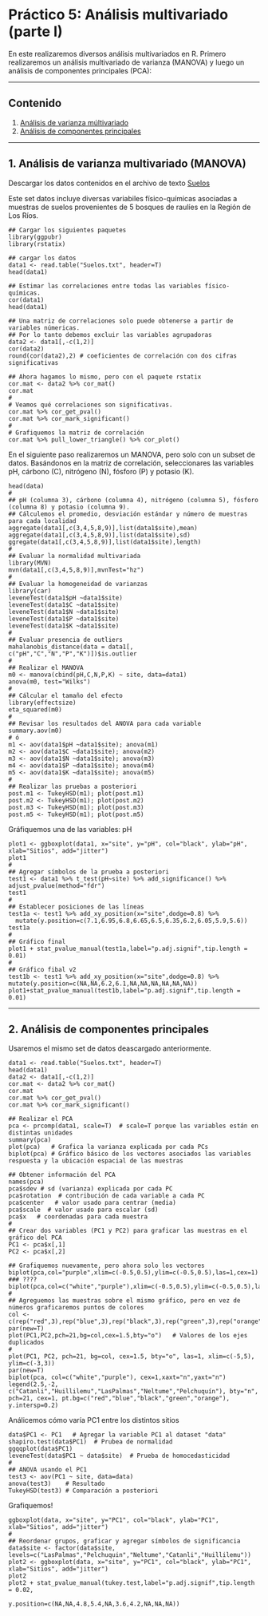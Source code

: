 # Práctico 5: Análisis multivariado (parte I)

En este realizaremos diversos análisis multivariados en R. Primero realizaremos un análisis multivariado de varianza (MANOVA) y luego un análisis de componentes principales (PCA):

---

## Contenido

1. [Análisis de varianza múltivariado](https://github.com/lecastaneda/Bioestadistica/edit/main/Pr%C3%A1ctico5.md#1-an%C3%A1lisis-de-varianza-multivariado-manova)
2. [Análisis de componentes principales](https://github.com/lecastaneda/Bioestadistica/blob/main/Pr%C3%A1ctico5.md#2-an%C3%A1lisis-de-componentes-principales)

---
## 1. Análisis de varianza multivariado (MANOVA)

Descargar los datos contenidos en el archivo de texto [Suelos](https://github.com/lecastaneda/Bioestadistica/blob/main/Suelos.txt)

Este set datos incluye diversas variabiles físico-químicas asociadas a muestras de suelos provenientes de 5 bosques de raulíes en la Región de Los Ríos.
```
## Cargar los siguientes paquetes
library(ggpubr)
library(rstatix)

## cargar los datos
data1 <- read.table("Suelos.txt", header=T)
head(data1)

## Estimar las correlaciones entre todas las variables físico-químicas.
cor(data1)
head(data1)

## Una matriz de correlaciones solo puede obtenerse a partir de variables númericas.
## Por lo tanto debemos excluir las variables agrupadoras
data2 <- data1[,-c(1,2)]
cor(data2)
round(cor(data2),2) # coeficientes de correlación con dos cifras significativas

## Ahora hagamos lo mismo, pero con el paquete rstatix
cor.mat <- data2 %>% cor_mat()
cor.mat
#
# Veamos qué correlaciones son significativas.
cor.mat %>% cor_get_pval()
cor.mat %>% cor_mark_significant()
#
# Grafiquemos la matriz de correlación
cor.mat %>% pull_lower_triangle() %>% cor_plot()
```

En el siguiente paso realizaremos un MANOVA, pero solo con un subset de datos. Basándonos en la matriz de correlación, seleccionares las variables pH, cárbono (C), nitrógeno (N), fósforo (P) y potasio (K).

```
head(data)
#
## pH (columna 3), cárbono (columna 4), nitrógeno (columna 5), fósforo (columna 8) y potasio (columna 9).
## Cálculemos el promedio, desviación estándar y número de muestras para cada localidad
aggregate(data1[,c(3,4,5,8,9)],list(data1$site),mean)
aggregate(data1[,c(3,4,5,8,9)],list(data1$site),sd)
ggregate(data1[,c(3,4,5,8,9)],list(data1$site),length)
#
## Evaluar la normalidad multivariada
library(MVN)
mvn(data1[,c(3,4,5,8,9)],mvnTest="hz")
#
## Evaluar la homogeneidad de varianzas
library(car)
leveneTest(data1$pH ~data1$site)
leveneTest(data1$C ~data1$site)
leveneTest(data1$N ~data1$site)
leveneTest(data1$P ~data1$site)
leveneTest(data1$K ~data1$site)
#
## Evaluar presencia de outliers
mahalanobis_distance(data = data1[, c("pH","C","N","P","K")])$is.outlier
#
## Realizar el MANOVA
m0 <- manova(cbind(pH,C,N,P,K) ~ site, data=data1)
anova(m0, test="Wilks")
#
## Cálcular el tamaño del efecto
library(effectsize)
eta_squared(m0)
#
## Revisar los resultados del ANOVA para cada variable
summary.aov(m0)
# ó
m1 <- aov(data1$pH ~data1$site); anova(m1)
m2 <- aov(data1$C ~data1$site); anova(m2)
m3 <- aov(data1$N ~data1$site); anova(m3)
m4 <- aov(data1$P ~data1$site); anova(m4)
m5 <- aov(data1$K ~data1$site); anova(m5)
#
## Realizar las pruebas a posteriori
post.m1 <- TukeyHSD(m1); plot(post.m1)
post.m2 <- TukeyHSD(m1); plot(post.m2)
post.m3 <- TukeyHSD(m1); plot(post.m3)
post.m5 <- TukeyHSD(m1); plot(post.m5)
```

Gráfiquemos una de las variables: pH
```
plot1 <- ggboxplot(data1, x="site", y="pH", col="black", ylab="pH", xlab="Sitios", add="jitter")
plot1
#
## Agregar símbolos de la prueba a posteriori
test1 <- data1 %>% t_test(pH~site) %>% add_significance() %>% adjust_pvalue(method="fdr")
test1
#
## Establecer posiciones de las líneas
test1a <- test1 %>% add_xy_position(x="site",dodge=0.8) %>% 
  mutate(y.position=c(7.1,6.95,6.8,6.65,6.5,6.35,6.2,6.05,5.9,5.6))
test1a
#
## Gráfico final
plot1 + stat_pvalue_manual(test1a,label="p.adj.signif",tip.length = 0.01)
#
## Gráfico fibal v2
test1b <- test1 %>% add_xy_position(x="site",dodge=0.8) %>% mutate(y.position=c(NA,NA,6.2,6.1,NA,NA,NA,NA,NA,NA))
plot1+stat_pvalue_manual(test1b,label="p.adj.signif",tip.length = 0.01)
```

---
## 2. Análisis de componentes principales

Usaremos el mismo set de datos deascargado anteriormente.

```
data1 <- read.table("Suelos.txt", header=T)
head(data1)
data2 <- data1[,-c(1,2)]
cor.mat <- data2 %>% cor_mat()
cor.mat
cor.mat %>% cor_get_pval()
cor.mat %>% cor_mark_significant()

## Realizar el PCA
pca <- prcomp(data1, scale=T)  # scale=T porque las variables están en distintas unidades
summary(pca)
plot(pca)   # Grafica la varianza explicada por cada PCs
biplot(pca) # Gráfico básico de los vectores asociados las variables respuesta y la ubicación espacial de las muestras

## Obtener información del PCA
names(pca)
pca$sdev # sd (varianza) explicada por cada PC
pca$rotation  # contribución de cada variable a cada PC
pca$center   # valor usado para centrar (media)
pca$scale  # valor usado para escalar (sd)
pca$x   # coordenadas para cada muestra
#
## Crear dos variables (PC1 y PC2) para graficar las muestras en el gráfico del PCA
PC1 <- pca$x[,1]
PC2 <- pca$x[,2]

## Grafiquemos nuevamente, pero ahora solo los vectores
biplot(pca,col="purple",xlim=c(-0.5,0.5),ylim=c(-0.5,0.5),las=1,cex=1)  ### ????
biplot(pca,col=c("white","purple"),xlim=c(-0.5,0.5),ylim=c(-0.5,0.5),las=1,cex=1)
#
## Agreguemos las muestras sobre el mismo gráfico, pero en vez de números graficaremos puntos de colores
col <- c(rep("red",3),rep("blue",3),rep("black",3),rep("green",3),rep("orange",3))
par(new=T)
plot(PC1,PC2,pch=21,bg=col,cex=1.5,bty="o")   # Valores de los ejes duplicados
#
plot(PC1, PC2, pch=21, bg=col, cex=1.5, bty="o", las=1, xlim=c(-5,5), ylim=c(-3,3))
par(new=T)
biplot(pca, col=c("white","purple"), cex=1,xaxt="n",yaxt="n")
legend(2.5,-2, c("Catanli","Huillilemu","LasPalmas","Neltume","Pelchuquín"), bty="n", pch=21, cex=1, pt.bg=c("red","blue","black","green","orange"), y.intersp=0.2)
```

Análicemos cómo varía PC1 entre los distintos sitios

```
data$PC1 <- PC1   # Agregar la variable PC1 al dataset "data"
shapiro.test(data$PC1)  # Prubea de normalidad
ggqqplot(data$PC1)
leveneTest(data$PC1 ~ data$site)  # Prueba de homocedasticidad
#
## ANOVA usando el PC1
test3 <- aov(PC1 ~ site, data=data)
anova(test3)    # Resultado
TukeyHSD(test3) # Comparación a posteriori
```

Grafiquemos!

```
ggboxplot(data, x="site", y="PC1", col="black", ylab="PC1", xlab="Sitios", add="jitter")
#
## Reordenar grupos, graficar y agregar símbolos de significancia
data$site <- factor(data$site, levels=c("LasPalmas","Pelchuquin","Neltume","Catanli","Huillilemu"))
plot2 <- ggboxplot(data, x="site", y="PC1", col="black", ylab="PC1", xlab="Sitios", add="jitter")
plot2
plot2 + stat_pvalue_manual(tukey.test,label="p.adj.signif",tip.length = 0.02, 
                            y.position=c(NA,NA,4.8,5.4,NA,3.6,4.2,NA,NA,NA))
```
